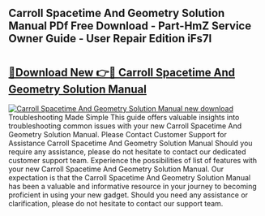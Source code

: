 ## Carroll Spacetime And Geometry Solution Manual PDf Free Download - Part-HmZ Service Owner Guide - User Repair Edition iFs7l

# <h2><a href="http://bc47871.oget.top/?id=Carroll+Spacetime+And+Geometry+Solution+Manual">🔗Download New 👉🔴 Carroll Spacetime And Geometry Solution Manual</a></h2>

[![Carroll Spacetime And Geometry Solution Manual new download](https://i.imgur.com/5g1atiW.png)](http://bc47871.oget.top/?id=Carroll+Spacetime+And+Geometry+Solution+Manual)
Troubleshooting Made Simple This guide offers valuable insights into troubleshooting common issues with your new Carroll Spacetime And Geometry Solution Manual. Please Contact Customer Support for Assistance Carroll Spacetime And Geometry Solution Manual Should you require any assistance, please do not hesitate to contact our dedicated customer support team. Experience the possibilities of list of features with your new Carroll Spacetime And Geometry Solution Manual. Our expectation is that the Carroll Spacetime And Geometry Solution Manual has been a valuable and informative resource in your journey to becoming proficient in using your new gadget. Should you need any assistance or clarification, please do not hesitate to contact our support team.
